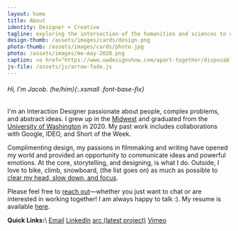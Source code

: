 ```yaml
---
layout: home
title: About
identity: Designer + Creative
tagline: exploring the intersection of the humanities and sciences to connect individuals, communities, and systems.
design-thumb: /assets/images/cards/design.png
photo-thumb: /assets/images/cards/photo.jpg
photo: /assets/images/me-may-2020.png
caption: <a href="https://www.uwdesignshow.com/apart-together/disposable-camera-connection">Shot on Film</a>, circa May 2020
js-file: /assets/js/arrow-fade.js
---
```


###### Hi, I'm Jacob. _(he/him)_{:.xsmall .font-base-fix}

I'm an Interaction Designer passionate about people, complex problems, and abstract ideas. I grew up in the [Midwest](https://en.wikipedia.org/wiki/Northbrook,_Illinois) and graduated from the [University of Washington](https://art.washington.edu/design/interaction-design-bdes) in 2020. My past work includes collaborations with Google, IDEO, and Short of the Week.

Complimenting design, my passions in filmmaking and writing have opened my world and provided an opportunity to communicate ideas and powerful emotions. At the core, storytelling, and designing, is what I do. Outside, I love to bike, climb, snowboard, (the list goes on) as much as possible to [clear my head, slow down, and focus](https://web.stanford.edu/~cbross/Ecospeak/wildernessletter.html).



Please feel free to [reach out](ma&#105;lt&#111;&#58;j&#37;40j%65&#108;&#37;69a&#115;&#46;%6&#68;&#37;6&#53;)—whether you just want to chat or are interested in working together! I am always happy to talk :). My resume is available [here](/assets/Elias_Resume_2023.pdf).

**Quick Links:**\\
[Email](mailto&#58;%6Aa%&#54;&#51;obee&#37;&#54;C&#37;6&#57;&#37;61s&#64;gm&#37;61%69&#108;&#46;co&#37;6D) [LinkedIn](https://www.linkedin.com/in/jacobelias/) [arc (latest project)](https://arc.jelias.me) [Vimeo](https://vimeo.com/jelias)


